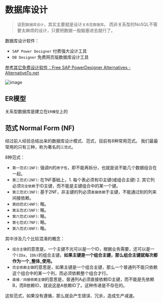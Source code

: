 # 数据库设计

> 谈到`数据库设计`，其实主要就是设计`关系型数据库`。
而非关系型的NoSQL不需要太麻烦的设计，只要把数据一股脑塞进去就行了。

数据库设计软件：
- `SAP Power Designer` 付费强大设计工具
- `DB Designer` 免费网页版数据库设计工具

[参考其它免费设计软件：Free SAP PowerDesigner Alternatives - AlternativeTo.net](https://alternativeto.net/software/sap-powerdesigner/?license=free)

![image](https://user-images.githubusercontent.com/14041622/48919620-d3ddc400-eece-11e8-8801-8358eab1e9db.png)


## ER模型

关系型数据库是建立在`ER模型`上的

## 范式 Normal Form (NF)

经过前人经验总结出来的数据库设计模式、范式，目前有8种常用范式。
我们最最常用的只有三种，称为著名的`三范式`。

8种范式：
- `第一范式(1NF)`: 强调`列`的`原子性`，即不能再拆分，也就是说不能几个数据组合在一起。
- `第二范式(2NF)`: 在1NF基础上，1. 每个表必须有ID主键(或组合主键) 2. 其它列必须`完全依赖`于ID主键，而不能是主键组合中的某一个键。
- `第三范式(3NF)`: 基于2NF，非主键的列必须`直接依赖`于主键，不能通过别的列来间接依赖。
- `第四范式(4NF)`: 略。
- `第五范式(5NF)`: 略。
- `第六范式(6NF)`: 略。
- `第七范式(7NF)`: 略。
- `第八范式(8NF)`: 略。

其中涉及几个比较混淆的概念：
- `组合主键`的意思是，一个主键不光可以是一个ID，根据业务需要，还可以是一个`(IDa, IDb)`的组合主键。**如果主键是一个组合主键，那么组合主键就每次都作为一个_整体_使用。**
- `完全依赖主键`的意思是，如果主键是一个组合主键，那么一个普通列不能只依赖这个组合中的某一个列，而必须依赖整个组合才行。
- `直接／间接依赖主键`的意思是，普通列A必须直接依赖ID主键，而不能是先依赖B，而B依赖ID，就说这是A依赖ID了。这种传递是不存在的。

这些范式，如果没有遵循，那么就会产生错误、冗余，造成生产减速。

